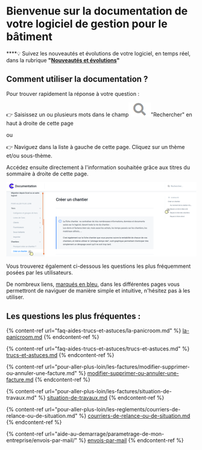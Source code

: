 # Bienvenue sur la documentation de votre logiciel de gestion pour le bâtiment

****:bulb: Suivez les nouveautés et évolutions de votre logiciel, en temps réel, dans la rubrique **"**[**Nouveautés et évolutions**](nouveautes-et-evolutions/annee-2021.md)**"**

## Comment utiliser la documentation ? 

Pour trouver rapidement la réponse à votre question : 



:point_right: Saisissez un ou plusieurs mots dans le champ![](.gitbook/assets/screenshot-198-.png)"Rechercher" en haut à droite de cette page

ou

:point_right: Naviguez dans la liste à gauche de cette page. Cliquez sur un thème et/ou sous-thème.

Accédez ensuite directement à l'information souhaitée grâce aux titres du sommaire à droite de cette page.

![](.gitbook/assets/screenshot-225b-.png)

Vous trouverez également ci-dessous les questions les plus fréquemment posées par les utilisateurs.

De nombreux liens, [marqués en bleu](./), dans les différentes pages vous permettront de naviguer de manière simple et intuitive, n'hésitez pas à les utiliser.

## Les questions les plus fréquentes :

{% content-ref url="faq-aides-trucs-et-astuces/la-panicroom.md" %}
[la-panicroom.md](faq-aides-trucs-et-astuces/la-panicroom.md)
{% endcontent-ref %}

{% content-ref url="faq-aides-trucs-et-astuces/trucs-et-astuces.md" %}
[trucs-et-astuces.md](faq-aides-trucs-et-astuces/trucs-et-astuces.md)
{% endcontent-ref %}

{% content-ref url="pour-aller-plus-loin/les-factures/modifier-supprimer-ou-annuler-une-facture.md" %}
[modifier-supprimer-ou-annuler-une-facture.md](pour-aller-plus-loin/les-factures/modifier-supprimer-ou-annuler-une-facture.md)
{% endcontent-ref %}

{% content-ref url="pour-aller-plus-loin/les-factures/situation-de-travaux.md" %}
[situation-de-travaux.md](pour-aller-plus-loin/les-factures/situation-de-travaux.md)
{% endcontent-ref %}

{% content-ref url="pour-aller-plus-loin/les-reglements/courriers-de-relance-ou-de-situation.md" %}
[courriers-de-relance-ou-de-situation.md](pour-aller-plus-loin/les-reglements/courriers-de-relance-ou-de-situation.md)
{% endcontent-ref %}

{% content-ref url="aide-au-demarrage/parametrage-de-mon-entreprise/envois-par-mail/" %}
[envois-par-mail](aide-au-demarrage/parametrage-de-mon-entreprise/envois-par-mail/)
{% endcontent-ref %}
